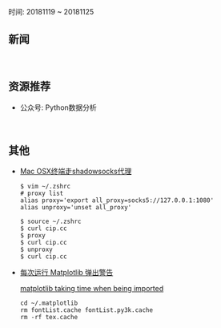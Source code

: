 时间: 20181119 ~ 20181125

##	新闻

<br>

##	资源推荐

*	公众号: Python数据分析

<br>

##	其他

*	[Mac OSX终端走shadowsocks代理](https://github.com/mrdulin/blog/issues/18)

	```
	$ vim ~/.zshrc
	# proxy list
	alias proxy='export all_proxy=socks5://127.0.0.1:1080'
	alias unproxy='unset all_proxy'
	
	$ source ~/.zshrc
	$ curl cip.cc
	$ proxy
	$ curl cip.cc
	$ unproxy
	$ curl cip.cc
	```

*	[每次运行 Matplotlib 弹出警告](https://www.jianshu.com/p/2769f148983c)

	[matplotlib taking time when being imported](https://stackoverflow.com/questions/34771191/matplotlib-taking-time-when-being-imported)

    ```
    cd ~/.matplotlib
    rm fontList.cache fontList.py3k.cache
    rm -rf tex.cache 
    ```

    <br>
